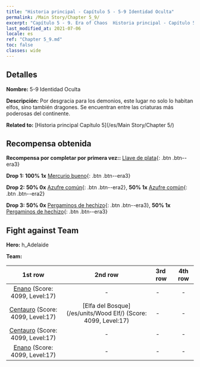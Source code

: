 ```yaml
---
title: "Historia principal - Capítulo 5 - 5-9 Identidad Oculta"
permalink: /Main Story/Chapter 5_9/
excerpt: "Capítulo 5 - 9. Era of Chaos  Historia principal - Capítulo 5_9. 5-9 Identidad Oculta"
last_modified_at: 2021-07-06
locale: es
ref: "Chapter 5_9.md"
toc: false
classes: wide
---
```


## Detalles

 **Nombre:** 5-9 Identidad Oculta

 **Descripción:** Por desgracia para los demonios, este lugar no solo lo habitan elfos, sino también dragones. Se encuentran entre las criaturas más poderosas del continente.

 **Related to:** [Historia principal Capítulo 5](/es/Main Story/Chapter 5/)

## Recompensa obtenida

 **Recompensa por completar por primera vez::** [Llave de plata](/ItemsES/con_693/){: .btn .btn--era3}

 **Drop 1:** **100% 1x** [Mercurio bueno](/ItemsES/mat_14/){: .btn .btn--era3}

 **Drop 2:** **50% 0x** [Azufre común](/ItemsES/mat_9/){: .btn .btn--era2}, **50% 1x** [Azufre común](/ItemsES/mat_9/){: .btn .btn--era2}

 **Drop 3:** **50% 0x** [Pergaminos de hechizo](/ItemsES/con_694/){: .btn .btn--era3}, **50% 1x** [Pergaminos de hechizo](/ItemsES/con_694/){: .btn .btn--era3}


## Fight against Team
 **Hero:** h_Adelaide

 **Team:**


  | 1st row | 2nd row | 3rd row | 4th row |
  |:----:|:----:|:----|:----:|
  | [Enano](/es/units/Dwarf/) (Score: 4099, Level:17)  | - | - | - |
  | [Centauro](/es/units/Centaur/) (Score: 4099, Level:17)  | [Elfa del Bosque](/es/units/Wood Elf/) (Score: 4099, Level:17)  | - | - |
  | [Centauro](/es/units/Centaur/) (Score: 4099, Level:17)  | - | - | - |
  | [Enano](/es/units/Dwarf/) (Score: 4099, Level:17)  | - | - | - |



